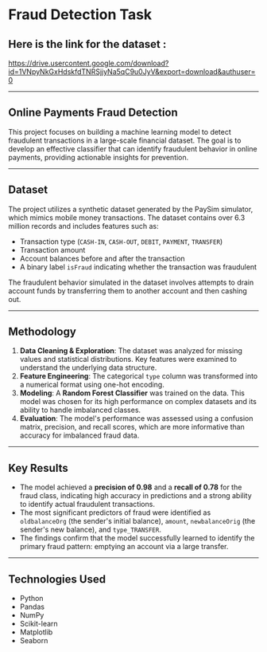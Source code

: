 # Fraud Detection Task

## Here is the link for the dataset : 

https://drive.usercontent.google.com/download?id=1VNpyNkGxHdskfdTNRSjjyNa5qC9u0JyV&export=download&authuser=0

---

## Online Payments Fraud Detection

This project focuses on building a machine learning model to detect fraudulent transactions in a large-scale financial dataset. The goal is to develop an effective classifier that can identify fraudulent behavior in online payments, providing actionable insights for prevention.

---

## Dataset

The project utilizes a synthetic dataset generated by the PaySim simulator, which mimics mobile money transactions. The dataset contains over 6.3 million records and includes features such as:

* Transaction type (`CASH-IN`, `CASH-OUT`, `DEBIT`, `PAYMENT`, `TRANSFER`)
* Transaction amount
* Account balances before and after the transaction
* A binary label `isFraud` indicating whether the transaction was fraudulent

The fraudulent behavior simulated in the dataset involves attempts to drain account funds by transferring them to another account and then cashing out.

---

## Methodology

1.  **Data Cleaning & Exploration**: The dataset was analyzed for missing values and statistical distributions. Key features were examined to understand the underlying data structure.
2.  **Feature Engineering**: The categorical `type` column was transformed into a numerical format using one-hot encoding.
3.  **Modeling**: A **Random Forest Classifier** was trained on the data. This model was chosen for its high performance on complex datasets and its ability to handle imbalanced classes.
4.  **Evaluation**: The model's performance was assessed using a confusion matrix, precision, and recall scores, which are more informative than accuracy for imbalanced fraud data.

---

## Key Results

* The model achieved a **precision of 0.98** and a **recall of 0.78** for the fraud class, indicating high accuracy in predictions and a strong ability to identify actual fraudulent transactions.
* The most significant predictors of fraud were identified as `oldbalanceOrg` (the sender's initial balance), `amount`, `newbalanceOrig` (the sender's new balance), and `type_TRANSFER`.
* The findings confirm that the model successfully learned to identify the primary fraud pattern: emptying an account via a large transfer.

---

## Technologies Used

* Python
* Pandas
* NumPy
* Scikit-learn
* Matplotlib
* Seaborn
